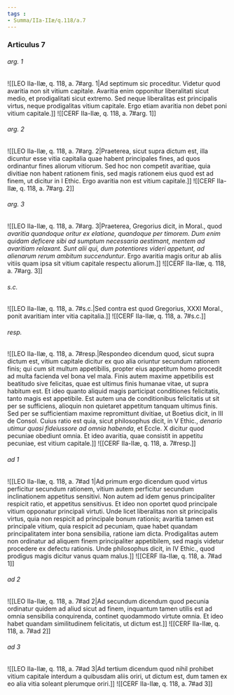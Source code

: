 ```yaml
---
tags : 
- Summa/IIa-IIæ/q.118/a.7
---
```


### Articulus 7

###### arg. 1
![[LEO IIa-IIæ, q. 118, a. 7#arg. 1|Ad septimum sic proceditur. Videtur quod avaritia non sit vitium capitale. Avaritia enim opponitur liberalitati sicut medio, et prodigalitati sicut extremo. Sed neque liberalitas est principalis virtus, neque prodigalitas vitium capitale. Ergo etiam avaritia non debet poni vitium capitale.]]
![[CERF IIa-IIæ, q. 118, a. 7#arg. 1]]

###### arg. 2
![[LEO IIa-IIæ, q. 118, a. 7#arg. 2|Praeterea, sicut supra dictum est, illa dicuntur esse vitia capitalia quae habent principales fines, ad quos ordinantur fines aliorum vitiorum. Sed hoc non competit avaritiae, quia divitiae non habent rationem finis, sed magis rationem eius quod est ad finem, ut dicitur in I Ethic. Ergo avaritia non est vitium capitale.]]
![[CERF IIa-IIæ, q. 118, a. 7#arg. 2]]

###### arg. 3
![[LEO IIa-IIæ, q. 118, a. 7#arg. 3|Praeterea, Gregorius dicit, in Moral., quod *avaritia quandoque oritur ex elatione, quandoque per timorem. Dum enim quidam deficere sibi ad sumptum necessaria aestimant, mentem ad avaritiam relaxant. Sunt alii qui, dum potentiores videri appetunt, ad alienarum rerum ambitum succenduntur*. Ergo avaritia magis oritur ab aliis vitiis quam ipsa sit vitium capitale respectu aliorum.]]
![[CERF IIa-IIæ, q. 118, a. 7#arg. 3]]

###### s.c.
![[LEO IIa-IIæ, q. 118, a. 7#s.c.|Sed contra est quod Gregorius, XXXI Moral., ponit avaritiam inter vitia capitalia.]]
![[CERF IIa-IIæ, q. 118, a. 7#s.c.]]

###### resp.
![[LEO IIa-IIæ, q. 118, a. 7#resp.|Respondeo dicendum quod, sicut supra dictum est, vitium capitale dicitur ex quo alia oriuntur secundum rationem finis; qui cum sit multum appetibilis, propter eius appetitum homo procedit ad multa facienda vel bona vel mala. Finis autem maxime appetibilis est beatitudo sive felicitas, quae est ultimus finis humanae vitae, ut supra habitum est. Et ideo quanto aliquid magis participat conditiones felicitatis, tanto magis est appetibile. Est autem una de conditionibus felicitatis ut sit per se sufficiens, alioquin non quietaret appetitum tanquam ultimus finis. Sed per se sufficientiam maxime repromittunt divitiae, ut Boetius dicit, in III de Consol. Cuius ratio est quia, sicut philosophus dicit, in V Ethic., *denario utimur quasi fideiussore ad omnia habenda*, et Eccle. X dicitur quod pecuniae obediunt omnia. Et ideo avaritia, quae consistit in appetitu pecuniae, est vitium capitale.]]
![[CERF IIa-IIæ, q. 118, a. 7#resp.]]

###### ad 1
![[LEO IIa-IIæ, q. 118, a. 7#ad 1|Ad primum ergo dicendum quod virtus perficitur secundum rationem, vitium autem perficitur secundum inclinationem appetitus sensitivi. Non autem ad idem genus principaliter respicit ratio, et appetitus sensitivus. Et ideo non oportet quod principale vitium opponatur principali virtuti. Unde licet liberalitas non sit principalis virtus, quia non respicit ad principale bonum rationis; avaritia tamen est principale vitium, quia respicit ad pecuniam, quae habet quandam principalitatem inter bona sensibilia, ratione iam dicta. Prodigalitas autem non ordinatur ad aliquem finem principaliter appetibilem, sed magis videtur procedere ex defectu rationis. Unde philosophus dicit, in IV Ethic., quod prodigus magis dicitur vanus quam malus.]]
![[CERF IIa-IIæ, q. 118, a. 7#ad 1]]

###### ad 2
![[LEO IIa-IIæ, q. 118, a. 7#ad 2|Ad secundum dicendum quod pecunia ordinatur quidem ad aliud sicut ad finem, inquantum tamen utilis est ad omnia sensibilia conquirenda, continet quodammodo virtute omnia. Et ideo habet quandam similitudinem felicitatis, ut dictum est.]]
![[CERF IIa-IIæ, q. 118, a. 7#ad 2]]

###### ad 3
![[LEO IIa-IIæ, q. 118, a. 7#ad 3|Ad tertium dicendum quod nihil prohibet vitium capitale interdum a quibusdam aliis oriri, ut dictum est, dum tamen ex eo alia vitia soleant plerumque oriri.]]
![[CERF IIa-IIæ, q. 118, a. 7#ad 3]]

